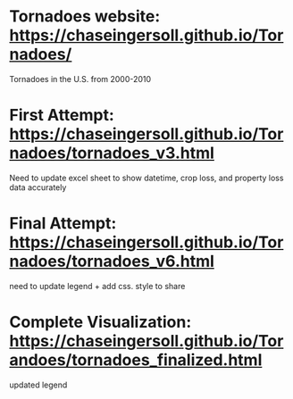 # Tornadoes website: https://chaseingersoll.github.io/Tornadoes/
Tornadoes in the U.S. from 2000-2010
# First Attempt: https://chaseingersoll.github.io/Tornadoes/tornadoes_v3.html
Need to update excel sheet to show datetime, crop loss, and property loss data accurately
# Final Attempt: https://chaseingersoll.github.io/Tornadoes/tornadoes_v6.html
need to update legend + add css. style to share 
# Complete Visualization: https://chaseingersoll.github.io/Torandoes/tornadoes_finalized.html
updated legend
